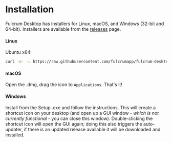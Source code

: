 # Installation

Fulcrum Desktop has installers for Linux, macOS, and Windows (32-bit and 64-bit).
Installers are available from the [releases](https://github.com/fulcrumapp/fulcrum-desktop/releases) page.

#### Linux

Ubuntu x64:

```sh
curl -o- -L https://raw.githubusercontent.com/fulcrumapp/fulcrum-desktop/master/install.sh | sudo bash
```

#### macOS

Open the .dmg, drag the icon to `Applications`. That's it!

#### Windows

Install from the Setup .exe and follow the instructions. This will create a shortcut icon on your desktop (and open up a GUI window - _which is not currently functional_ - you can close this window). Double-clicking the shortcut icon will open the GUI again; doing this also triggers the auto-updater, if there is an updated release available it will be downloaded and installed.
